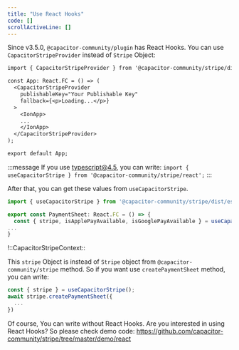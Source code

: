 ```yaml
---
title: "Use React Hooks"
code: []
scrollActiveLine: []
---
```


Since v3.5.0, `@capacitor-community/plugin` has React Hooks. You can use `CapacitorStripeProvider` instead of `Stripe` Object:

```diff tsx: App.tsx 
import { CapacitorStripeProvider } from '@capacitor-community/stripe/dist/esm/react/provider';

const App: React.FC = () => (
  <CapacitorStripeProvider
    publishableKey="Your Publishable Key"
    fallback={<p>Loading...</p>}
  >
    <IonApp>
    ...
    </IonApp>
  </CapacitorStripeProvider>
);

export default App;
```
:::message
If you use typescript@4.5, you can write:
`import { useCapacitorStripe } from '@capacitor-community/stripe/react';`
:::

After that, you can get these values from `useCapacitorStripe`.

```ts
import { useCapacitorStripe } from '@capacitor-community/stripe/dist/esm/react/provider';

export const PaymentSheet: React.FC = () => {
  const { stripe, isApplePayAvailable, isGooglePayAvailable } = useCapacitorStripe();
...
}
```

!::CapacitorStripeContext::

This `stripe` Object is instead of `Stripe` object from `@capacitor-community/stripe` method. So if you want use `createPaymentSheet` method, you can write:

```ts
const { stripe } = useCapacitorStripe();
await stripe.createPaymentSheet({
  ...
})
```

Of course, You can write without React Hooks. Are you interested in using React Hooks? So please check demo code:
https://github.com/capacitor-community/stripe/tree/master/demo/react